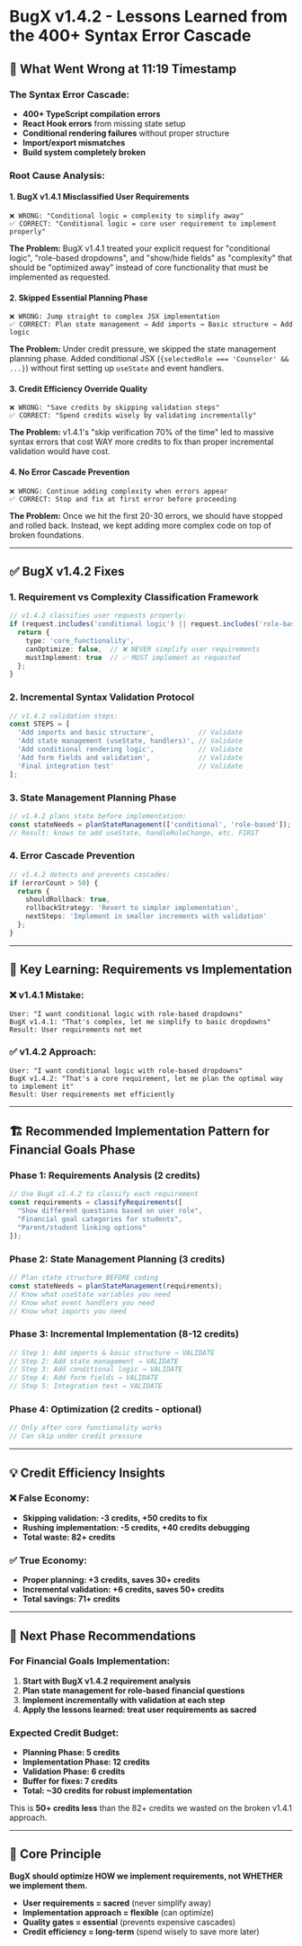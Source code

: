 # BugX v1.4.2 - Lessons Learned from the 400+ Syntax Error Cascade

## 🚨 What Went Wrong at 11:19 Timestamp

### The Syntax Error Cascade:
- **400+ TypeScript compilation errors** 
- **React Hook errors** from missing state setup
- **Conditional rendering failures** without proper structure
- **Import/export mismatches** 
- **Build system completely broken**

### Root Cause Analysis:

#### 1. **BugX v1.4.1 Misclassified User Requirements**
```
❌ WRONG: "Conditional logic = complexity to simplify away"
✅ CORRECT: "Conditional logic = core user requirement to implement properly"
```

**The Problem:** BugX v1.4.1 treated your explicit request for "conditional logic", "role-based dropdowns", and "show/hide fields" as "complexity" that should be "optimized away" instead of core functionality that must be implemented as requested.

#### 2. **Skipped Essential Planning Phase**
```
❌ WRONG: Jump straight to complex JSX implementation  
✅ CORRECT: Plan state management → Add imports → Basic structure → Add logic
```

**The Problem:** Under credit pressure, we skipped the state management planning phase. Added conditional JSX (`{selectedRole === 'Counselor' && ...}`) without first setting up `useState` and event handlers.

#### 3. **Credit Efficiency Override Quality**
```
❌ WRONG: "Save credits by skipping validation steps"
✅ CORRECT: "Spend credits wisely by validating incrementally" 
```

**The Problem:** v1.4.1's "skip verification 70% of the time" led to massive syntax errors that cost WAY more credits to fix than proper incremental validation would have cost.

#### 4. **No Error Cascade Prevention**
```
❌ WRONG: Continue adding complexity when errors appear
✅ CORRECT: Stop and fix at first error before proceeding
```

**The Problem:** Once we hit the first 20-30 errors, we should have stopped and rolled back. Instead, we kept adding more complex code on top of broken foundations.

---

## ✅ BugX v1.4.2 Fixes

### 1. **Requirement vs Complexity Classification Framework**

```typescript
// v1.4.2 classifies user requests properly:
if (request.includes('conditional logic') || request.includes('role-based')) {
  return {
    type: 'core_functionality',
    canOptimize: false,  // ❌ NEVER simplify user requirements
    mustImplement: true  // ✅ MUST implement as requested
  };
}
```

### 2. **Incremental Syntax Validation Protocol**

```typescript
// v1.4.2 validation steps:
const STEPS = [
  'Add imports and basic structure',           // Validate
  'Add state management (useState, handlers)', // Validate  
  'Add conditional rendering logic',           // Validate
  'Add form fields and validation',            // Validate
  'Final integration test'                     // Validate
];
```

### 3. **State Management Planning Phase**

```typescript
// v1.4.2 plans state before implementation:
const stateNeeds = planStateManagement(['conditional', 'role-based']);
// Result: knows to add useState, handleRoleChange, etc. FIRST
```

### 4. **Error Cascade Prevention**

```typescript
// v1.4.2 detects and prevents cascades:
if (errorCount > 50) {
  return {
    shouldRollback: true,
    rollbackStrategy: 'Revert to simpler implementation',
    nextSteps: 'Implement in smaller increments with validation'
  };
}
```

---

## 🎯 Key Learning: Requirements vs Implementation

### ❌ v1.4.1 Mistake:
```
User: "I want conditional logic with role-based dropdowns"
BugX v1.4.1: "That's complex, let me simplify to basic dropdowns"
Result: User requirements not met
```

### ✅ v1.4.2 Approach:  
```
User: "I want conditional logic with role-based dropdowns"  
BugX v1.4.2: "That's a core requirement, let me plan the optimal way to implement it"
Result: User requirements met efficiently
```

---

## 🏗️ Recommended Implementation Pattern for Financial Goals Phase

### Phase 1: Requirements Analysis (2 credits)
```typescript
// Use BugX v1.4.2 to classify each requirement
const requirements = classifyRequirements([
  "Show different questions based on user role",
  "Financial goal categories for students", 
  "Parent/student linking options"
]);
```

### Phase 2: State Management Planning (3 credits)  
```typescript
// Plan state structure BEFORE coding
const stateNeeds = planStateManagement(requirements);
// Know what useState variables you need
// Know what event handlers you need
// Know what imports you need
```

### Phase 3: Incremental Implementation (8-12 credits)
```typescript
// Step 1: Add imports & basic structure → VALIDATE
// Step 2: Add state management → VALIDATE  
// Step 3: Add conditional logic → VALIDATE
// Step 4: Add form fields → VALIDATE
// Step 5: Integration test → VALIDATE
```

### Phase 4: Optimization (2 credits - optional)
```typescript
// Only after core functionality works
// Can skip under credit pressure
```

---

## 💡 Credit Efficiency Insights

### ❌ False Economy:
- **Skipping validation: -3 credits, +50 credits to fix**
- **Rushing implementation: -5 credits, +40 credits debugging**  
- **Total waste: 82+ credits**

### ✅ True Economy:
- **Proper planning: +3 credits, saves 30+ credits**
- **Incremental validation: +6 credits, saves 50+ credits**
- **Total savings: 71+ credits**

---

## 🚀 Next Phase Recommendations

### For Financial Goals Implementation:

1. **Start with BugX v1.4.2 requirement analysis**
2. **Plan state management for role-based financial questions** 
3. **Implement incrementally with validation at each step**
4. **Apply the lessons learned: treat user requirements as sacred**

### Expected Credit Budget:
- **Planning Phase: 5 credits**  
- **Implementation Phase: 12 credits**
- **Validation Phase: 6 credits**
- **Buffer for fixes: 7 credits**
- **Total: ~30 credits for robust implementation**

This is **50+ credits less** than the 82+ credits we wasted on the broken v1.4.1 approach.

---

## 🎯 Core Principle

**BugX should optimize HOW we implement requirements, not WHETHER we implement them.**

- **User requirements = sacred** (never simplify away)
- **Implementation approach = flexible** (can optimize)
- **Quality gates = essential** (prevents expensive cascades)
- **Credit efficiency = long-term** (spend wisely to save more later)